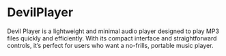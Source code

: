 # DevilPlayer
Devil Player is a lightweight and minimal audio player designed to play MP3 files quickly and efficiently. With its compact interface and straightforward controls, it’s perfect for users who want a no-frills, portable music player.
